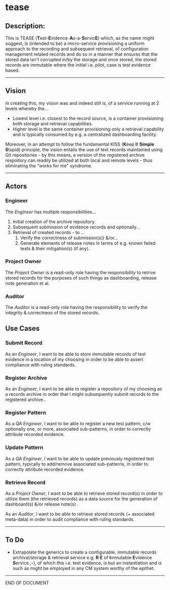# tease

## Description:

This is TEASE (**T**est-**E**vidence-**A**s-a-**S**ervic**E**) which, as the name might suggest, is (intended to be) a micro-service provisioning a uniform approach to the recording and subsequent retrieval, of configuration management related records and do so in a manner that ensures that the stored data isn't corrupted in/by the storage and once stored, the stored records are immutable where the initial i.e. pilot, case is test evidence based.

---

## Vision

In creating this, my vision was and indeed still is, of a service running at 2 levels whereby the...
- Lowest level i.e. closest to the record source, is a container provisioning both storage and retrieval capabilities.
- Higher level is the same container provisioning only a retrieval capability and is typically consumed by e.g. a centralized dashboarding facility.

Moreover, in an attempt to follow the fundamental KISS (**K**eep **I**t **Simple** **S**tupid) principle, the vision entails the use of text records maintained using Git repositories - by this means, a version of the registered archive respoitory can readily be utilized at both local and remote levels - thus eliminating the "works for me" syndrome.

---

## Actors

### Engineer

The _Engineer_ has multiple responsibilities...
1. Initial creation of the archive repository.
1. Subsequent submission of evidence records and optionally...
1. Retrieval of created records - to ...
    1. Verify the correctness of submission(s)) &/or...
    1. Generate elements of release notes in terms of e.g. known failed tests & their mitigation(s) (if any).

### Project Owner

The _Project  Owner_ is a read-only role having the responsibility to retrive stored records for the purposes of such things as dashboarding, release note generation et al.

### Auditor

The _Auditor_ is a read-only role having the responsibility to verify the integrity & correctness of the stored records.

## Use Cases

### Submit Record

As an _Engineer_, I want to be able to store immutable records of test evidence in a location of my choosing in order to be able to assert compliance with ruling standards.

### Register Archive

As an _Engineer_, I want to be able to register a repository of my choosing as a records archive in order that I might subsequently submit records to the registered archive..

### Register Pattern

As a _QA Engineer_, I want to be able to register a new test pattern, c/w optionally one, or more, associated sub-patterns, in order to correctly attribute recorded evidence.

### Update Pattern

As a _QA Engineer_, I want to be able to update previously registered test pattern, typically to add/remove associated sub-patterns, in order to correctly attribute recorded evidence.

### Retrieve Record

As a _Project Owner_, I want to be able to retrieve stored record(s) in order to utilize them (the retrieved records) as a data source for the generation of dashboard(s) &/or release note(s) .

As an _Auditor_, I want to be able to retrieve stored records (+ associated meta-data) in order to audit compliance with ruling standards.

---

## To Do

- Extrapolate the generics to create a configurable, immutable records archival/storage & retrieval service e.g. **R** **E** of **I**mmutable **E**vidence **S**ervice ;-), of which this i.e. test evidence, is but an instantiation and is such as might be employed in any CM system worthy of the epithet.

---

END OF DOCUMENT
